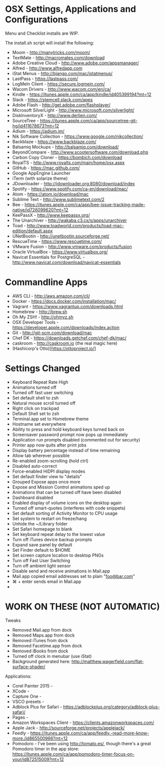 OSX Settings, Applications and Configurations 
=============================================
Menu and Checklist installs are WIP. 

The install.sh script will install the following:

 - Moom - http://manytricks.com/moom/
 - TextMate - http://macromates.com/download
 - Adobe Creative Cloud - http://www.adobe.com/appsmanager/
 - Alfred - http://www.alfredapp.com
 - iStat Menus - http://bjango.com/mac/istatmenus/
 - LastPass - https://lastpass.com/
 - LogMeIn Client - https://secure.logmein.com/
 - Wacom Drivers - http://www.wacom.com/en/ca/
 - Kindle - https://itunes.apple.com/ca/app/kindle/id405399194?mt=12
 - Slack - https://stemcell.slack.com/apps
 - Adobe Flash - http://get.adobe.com/flashplayer/
 - Microsoft SilverLight - http://www.microsoft.com/silverlight/
 - DiskInventoryX - http://www.derlien.com/
 - SourceTree - https://itunes.apple.com/ca/app/sourcetree-git-hg/id411678673?mt=12
 - Adium - https://adium.im/
 - Nik Software Collection - https://www.google.com/nikcollection/ 
 - Backblaze - https://www.backblaze.com/
 - Balsamiq Mockups - http://balsamiq.com/download/
 - BeyondCompare - http://www.scootersoftware.com/download.php
 - Carbon Copy Cloner - https://bombich.com/download
 - RoyalTS - http://www.royalts.com/main/home/osx.aspx
 - GitHub - https://mac.github.com/
 - Google AppEngine Launcher
 - iTerm (with solarize theme)
 - JDownloader - http://jdownloader.org:8080/download/index
 - Spotify - https://www.spotify.com/ca-en/download/mac/
 - Atom - https://atom.io/download/mac
 - Sublime Text - http://www.sublimetext.com/2
 - Bee - https://itunes.apple.com/ca/app/bee-issue-tracking-made-native/id726099620?mt=12
 - KeePassX - http://www.keepassx.org/
 - The Unarchiver - http://wakaba.c3.cx/s/apps/unarchiver
 - Toad - http://www.toadworld.com/products/toad-mac-edition/default.aspx
 - UNetBootin - http://unetbootin.sourceforge.net/
 - RescueTime - https://www.rescuetime.com/
 - VMware Fusion - http://www.vmware.com/products/fusion
 - Oracle VirtualBox - https://www.virtualbox.org/
 - Navicat Essentials for PostgreSQL - http://www.navicat.com/download/navicat-essentials
  
Commandline Apps
================

 - AWS CLI - http://aws.amazon.com/cli/
 - Docker - https://docs.docker.com/installation/mac/
 - Vagrant - https://www.vagrantup.com/downloads.html 
 - Homebrew - http://brew.sh 
 - Oh My ZSH! - http://ohmyz.sh 
 - OSX Developer Tools - https://developer.apple.com/downloads/index.action 
 - Git - http://git-scm.com/download/mac
 - Chef DK - https://downloads.getchef.com/chef-dk/mac/
 - caskroom - http://caskroom.io (the real magic here)
 - (Hashicorp's Otto)[https://ottoproject.io/]
  
Settings Changed
================
 - Keyboard Repeat Rate High
 - Animations turned off
 - Turned off fast user switching
 - Set default shell to zsh
 - Natural mouse scroll turned off
 - Right click on trackpad
 - Default Shell set to zsh
 - Terminal.app set to Homebrew theme
 - Hostname set everywhere
 - Ability to press and hold keyboard keys turned back on
 - Screensaver password prompt now pops up immediately
 - Application run prompts disabled (commented out for security)
 - Printer app now quits after print jobs
 - Display battery percentage instead of time remaining
 - Allow tab wherever possible
 - Re-enabled zoom-scrolling (hold ctrl)
 - Disabled auto-correct
 - Force-enabled HiDPI display modes
 - Set default finder view to "details"
 - Grouped Expose apps once more
 - Expose and Mission Control animations sped up
 - Animations that can be turned off have been disabled
 - Dashboard disabled
 - Enabled display of volume icons on the desktop again
 - Turned off smart-quotes (interferes with code snippets)
 - Set default sorting of Activity Monitor to CPU usage
 - Set system to restart on freeze/hang
 - Unhide the ~/Library folder
 - Set Safari homepage to blank
 - Set keyboard repeat delay to the lowest value 
 - Turn off iTunes device backup prompts
 - Expand save panel by default
 - Set Finder default to $HOME
 - Set screen capture location to desktop PNGs
 - Turn off Fast User Switching
 - Turn off ambient light sensor
 - Disable send and receive animations in Mail.app
 - Mail.app copied email addresses set to plain "foo@bar.com"
 - ⌘ + enter sends email in Mail.app
 - 

WORK ON THESE (NOT AUTOMATIC)
=============================

Tweaks
 - Removed Mail.app from dock
 - Removed Maps.app from dock
 - Removed iTunes from dock
 - Removed Facetime.app from dock
 - Removed iBooks from dock
 - Turned off clock in menubar (use iStat)
 - Background generated here: http://matthew.wagerfield.com/flat-surface-shader/

Applications:
 - Corel Painter 2015 - 
 - XCode - 
 - Capture One - 
 - VSCO presets - 
 - Adblock Plus for Safari - https://adblockplus.org/category/adblock-plus-safari/
 - Pages - 
 - Amazon Workspaces Client - https://clients.amazonworkspaces.com/
 - Apple Jack - http://sourceforge.net/projects/applejack/
 - Feedly - https://itunes.apple.com/ca/app/feedly.-read-more-know-more./id865500966?mt=12
 - Pomodoro - I've been using http://tomato.es/, though there's a great Pomodoro timer in the app store: https://itunes.apple.com/ca/app/pomodoro-timer-focus-on-your/id872515009?mt=12
